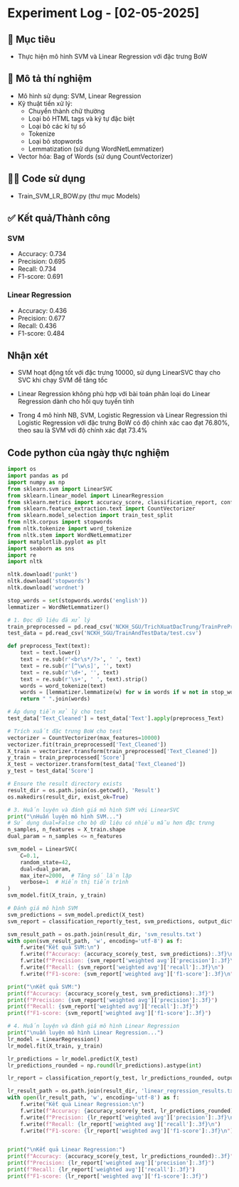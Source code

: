 # Experiment Log - [02-05-2025]

## 🎯 Mục tiêu
- Thực hiện mô hình SVM và Linear Regression với đặc trưng BoW
## 🧾 Mô tả thí nghiệm
- Mô hình sử dụng: SVM, Linear Regression
- Kỹ thuật tiền xử lý:
  - Chuyển thành chữ thường
  - Loại bỏ HTML tags và ký tự đặc biệt
  - Loại bỏ các kí tự số
  - Tokenize
  - Loại bỏ stopwords
  - Lemmatization (sử dụng WordNetLemmatizer)
- Vector hóa: Bag of Words (sử dụng CountVectorizer)

## 🧑‍💻 Code sử dụng
- Train_SVM_LR_BOW.py (thư mục Models)

## ✅ Kết quả/Thành công
### SVM
- Accuracy: 0.734
- Precision: 0.695
- Recall: 0.734
- F1-score: 0.691


### Linear Regression
- Accuracy: 0.436
- Precision: 0.677
- Recall: 0.436
- F1-score: 0.484

## Nhận xét
- SVM hoạt động tốt với đặc trưng 10000, sử dụng LinearSVC thay cho SVC khi chạy SVM để tăng tốc
- Linear Regression không phù hợp với bài toán phân loại do Linear Regression dành cho hồi quy tuyến tính

- Trong 4 mô hình NB, SVM, Logistic Regression và Linear Regression thì Logistic Regression với đặc trưng BoW có độ chính xác cao đạt 76.80%, theo sau là SVM với độ chính xác đạt 73.4%
## Code python của ngày thực nghiệm
```python
import os
import pandas as pd
import numpy as np
from sklearn.svm import LinearSVC
from sklearn.linear_model import LinearRegression
from sklearn.metrics import accuracy_score, classification_report, confusion_matrix
from sklearn.feature_extraction.text import CountVectorizer
from sklearn.model_selection import train_test_split
from nltk.corpus import stopwords
from nltk.tokenize import word_tokenize
from nltk.stem import WordNetLemmatizer
import matplotlib.pyplot as plt
import seaborn as sns
import re
import nltk

nltk.download('punkt')
nltk.download('stopwords')
nltk.download('wordnet')

stop_words = set(stopwords.words('english'))
lemmatizer = WordNetLemmatizer()

# 1. Đọc dữ liệu đã xử lý
train_preprocessed = pd.read_csv('NCKH_SGU/TrichXuatDacTrung/TrainPreProcess.csv')
test_data = pd.read_csv('NCKH_SGU/TrainAndTestData/test.csv')

def preprocess_Text(text):
    text = text.lower()
    text = re.sub(r'<br\s*/?>', ' ', text)
    text = re.sub(r'[^\w\s]', '', text)
    text = re.sub(r'\d+', '', text)
    text = re.sub(r'\s+', ' ', text).strip()
    words = word_tokenize(text)
    words = [lemmatizer.lemmatize(w) for w in words if w not in stop_words]
    return " ".join(words)

# Áp dụng tiền xử lý cho test
test_data['Text_Cleaned'] = test_data['Text'].apply(preprocess_Text)

# Trích xuất đặc trưng BoW cho test
vectorizer = CountVectorizer(max_features=10000)
vectorizer.fit(train_preprocessed['Text_Cleaned'])
X_train = vectorizer.transform(train_preprocessed['Text_Cleaned'])
y_train = train_preprocessed['Score']
X_test = vectorizer.transform(test_data['Text_Cleaned'])
y_test = test_data['Score']

# Ensure the result directory exists
result_dir = os.path.join(os.getcwd(), 'Result')
os.makedirs(result_dir, exist_ok=True)

# 3. Huấn luyện và đánh giá mô hình SVM với LinearSVC
print("\nHuấn luyện mô hình SVM...")
# Sử dụng dual=False cho bộ dữ liệu có nhiều mẫu hơn đặc trưng
n_samples, n_features = X_train.shape
dual_param = n_samples <= n_features

svm_model = LinearSVC(
    C=0.1, 
    random_state=42, 
    dual=dual_param,
    max_iter=2000,  # Tăng số lần lặp
    verbose=1  # Hiển thị tiến trình
)
svm_model.fit(X_train, y_train)

# Đánh giá mô hình SVM
svm_predictions = svm_model.predict(X_test)
svm_report = classification_report(y_test, svm_predictions, output_dict=True)

svm_result_path = os.path.join(result_dir, 'svm_results.txt')
with open(svm_result_path, 'w', encoding='utf-8') as f:
    f.write("Kết quả SVM:\n")
    f.write(f"Accuracy: {accuracy_score(y_test, svm_predictions):.3f}\n")
    f.write(f"Precision: {svm_report['weighted avg']['precision']:.3f}\n")
    f.write(f"Recall: {svm_report['weighted avg']['recall']:.3f}\n")
    f.write(f"F1-score: {svm_report['weighted avg']['f1-score']:.3f}\n")

print("\nKết quả SVM:")
print(f"Accuracy: {accuracy_score(y_test, svm_predictions):.3f}")
print(f"Precision: {svm_report['weighted avg']['precision']:.3f}")
print(f"Recall: {svm_report['weighted avg']['recall']:.3f}")
print(f"F1-score: {svm_report['weighted avg']['f1-score']:.3f}")

# 4. Huấn luyện và đánh giá mô hình Linear Regression
print("\nuấn luyện mô hình Linear Regression...")
lr_model = LinearRegression()
lr_model.fit(X_train, y_train)

lr_predictions = lr_model.predict(X_test)
lr_predictions_rounded = np.round(lr_predictions).astype(int)

lr_report = classification_report(y_test, lr_predictions_rounded, output_dict=True)

lr_result_path = os.path.join(result_dir, 'linear_regression_results.txt')
with open(lr_result_path, 'w', encoding='utf-8') as f:
    f.write("Kết quả Linear Regression:\n")
    f.write(f"Accuracy: {accuracy_score(y_test, lr_predictions_rounded):.3f}\n")
    f.write(f"Precision: {lr_report['weighted avg']['precision']:.3f}\n")
    f.write(f"Recall: {lr_report['weighted avg']['recall']:.3f}\n")
    f.write(f"F1-score: {lr_report['weighted avg']['f1-score']:.3f}\n")


print("\nKết quả Linear Regression:")
print(f"Accuracy: {accuracy_score(y_test, lr_predictions_rounded):.3f}")
print(f"Precision: {lr_report['weighted avg']['precision']:.3f}")
print(f"Recall: {lr_report['weighted avg']['recall']:.3f}")
print(f"F1-score: {lr_report['weighted avg']['f1-score']:.3f}")
```
